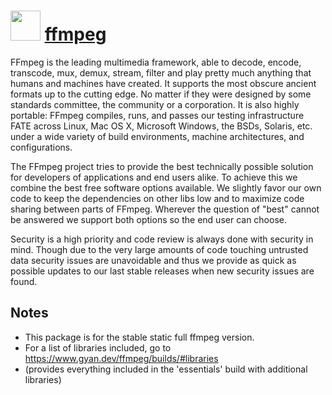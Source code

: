 # <img src="https://cdn.jsdelivr.net/gh/chocolatey-community/chocolatey-packages@edba4a5849ff756e767cba86641bea97ff5721fe/icons/ffmpeg.svg" width="48" height="48"/> [ffmpeg](https://chocolatey.org/packages/ffmpeg)


FFmpeg is the leading multimedia framework, able to decode, encode, transcode, mux, demux, stream, filter and play pretty much anything that humans and machines have created. It supports the most obscure ancient formats up to the cutting edge. No matter if they were designed by some standards committee, the community or a corporation. It is also highly portable: FFmpeg compiles, runs, and passes our testing infrastructure FATE across Linux, Mac OS X, Microsoft Windows, the BSDs, Solaris, etc. under a wide variety of build environments, machine architectures, and configurations.

The FFmpeg project tries to provide the best technically possible solution for developers of applications and end users alike. To achieve this we combine the best free software options available. We slightly favor our own code to keep the dependencies on other libs low and to maximize code sharing between parts of FFmpeg. Wherever the question of "best" cannot be answered we support both options so the end user can choose.

Security is a high priority and code review is always done with security in mind. Though due to the very large amounts of code touching untrusted data security issues are unavoidable and thus we provide as quick as possible updates to our last stable releases when new security issues are found.

## Notes

* This package is for the stable static full ffmpeg version.
* For a list of libraries included, go to https://www.gyan.dev/ffmpeg/builds/#libraries
* (provides everything included in the 'essentials' build with additional libraries)
